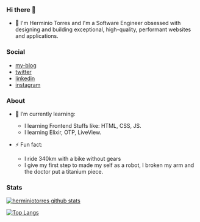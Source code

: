 ### Hi there 👋
- 🔭 I'm Herminio Torres and I'm a Software Engineer obsessed with designing and building exceptional, high-quality, performant websites and applications.

### Social
- [my-blog](https://herminiotorres.github.io)
- [twitter](https://twitter.com/herminiotorres)
- [linkedin](https://linkedin.com/in/herminiotorres)
- [instagram](https://instagram.com/herminiotorres)

### About
- 🌱 I’m currently learning:
  - I learning Frontend Stuffs like: HTML, CSS, JS.
  - I learning Elixir, OTP, LiveView.
  
- ⚡ Fun fact:
  - I ride 340km with a bike without gears
  - I give my first step to made my self as a robot, I broken my arm and the doctor put a titanium piece. 
  
### Stats
[![herminiotorres github stats](https://github-readme-stats.vercel.app/api?username=herminiotorres&show_icons=true)](https://github.com/anuraghazra/github-readme-stats)

[![Top Langs](https://github-readme-stats.vercel.app/api/top-langs/?username=herminiotorres&layout=compact)](https://github.com/anuraghazra/github-readme-stats)
 

<!--
**herminiotorres/herminiotorres** is a ✨ _special_ ✨ repository because its `README.md` (this file) appears on your GitHub profile.

Here are some ideas to get you started:

- 🔭 I’m currently working on ...
- 🌱 I’m currently learning ...
- 👯 I’m looking to collaborate on ...
- 🤔 I’m looking for help with ...
- 💬 Ask me about ...
- 📫 How to reach me: ...
- 😄 Pronouns: ...
- ⚡ Fun fact: ...

-->

